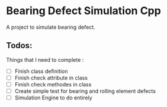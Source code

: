 # Bearing Defect Simulation Cpp

A project to simulate bearing defect. 

## Todos:

Things that I need to complete :
- [ ] Finish class definition
- [ ] Finish check attribute in class
- [ ] Finish check methodes in class
- [ ] Create simple test for bearing and rolling element defects 
- [ ] Simulation Engine to do entirely